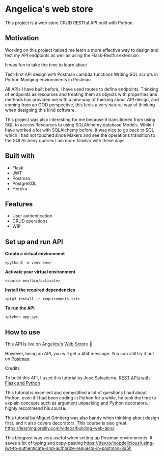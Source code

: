 # Angelica's web store

This project is a web store CRUD RESTful API built with Python.

## Motivation

Working on this project helped me learn a more effective way to design and test my API endpoints as well as using the Flask-Restful extension.

It was fun to take the time to learn about

Test-first API design with Postman
Lambda functions
Writing SQL scripts in Python
Manging environments in Postman

All APIs I have built before, I have used routes to define endpoints. Thinking of endpoints as resources and treating them as objects with properties and methods has provided me with a new way of thinking about API design, and coming from an OOD perspective, this feels a very natural way of thinking when designing this kind software.

This project was also interesting for me because it transitioned from using SQL to access Resources to using SQLAlchemy database Models. While I have worked a lot with SQLAlchemy before, it was nice to go back to SQL which I had not touched since Makers and see the operations transition to the SQLAlcheny queries I am more familiar with these days.

## Built with

- Flask
- JWT
- Postman
- PostgreSQL
- Heroku

## Features

- User authentication
- CRUD operations
- WIP

## Set up and run API

**Create a virtual environment**

`<python3 -m venv env>`

**Activate your virtual environment**

`<source env/bin/activate>`

**Install the required dependencies**

`<pip3 install -r requirements.txt>`

**To run the API**

`<ptyhon app.py>`

## How to use

This API is live on [Angelica's Web Sotore][1] 🎢

[1]: https://stores-rest-api-a1.herokuapp.com/ "Angelica's Web Sotore"

However, being an API, you will get a 404 message. You can still try it out on [Postman][2].

[2]: https://www.postman.com/ "Postman"

Credits

To build this API, I used this tutorial by Jose Salvatierra.
[REST APIs with Flask and Python][3]

[3]: https://www.udemy.com/course/rest-api-flask-and-python/ "REST APIs with Flask and Python"

This tutorial is excellent and demystified a lot of questions I had about Python, even if I had been coding in Python for a while, he took the time to explain concepts such as argument unpacking and Python decorators. I highly recommend his course.

This tutorial by Miguel Grinberg was also handy when thinking about design first, and it also covers decorators. This course is also great.
https://learning.oreilly.com/videos/building-web-apis/

This blogpost was very useful when setting up Postman environments. It saves a lot of typing and copy-pasting
https://dev.to/loopdelicious/using-jwt-to-authenticate-and-authorize-requests-in-postman-3a5h
